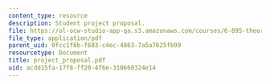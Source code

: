 ```yaml
---
content_type: resource
description: Student project proposal.
file: https://ol-ocw-studio-app-qa.s3.amazonaws.com/courses/6-895-theory-of-parallel-systems-sma-5509-fall-2003/acdd15fa17f8ff204f6e310660324e14_project_proposal.pdf
file_type: application/pdf
parent_uid: 0fcc1f6b-f683-c4ec-4863-7a5a7625fb99
resourcetype: Document
title: project_proposal.pdf
uid: acdd15fa-17f8-ff20-4f6e-310660324e14
---
```

